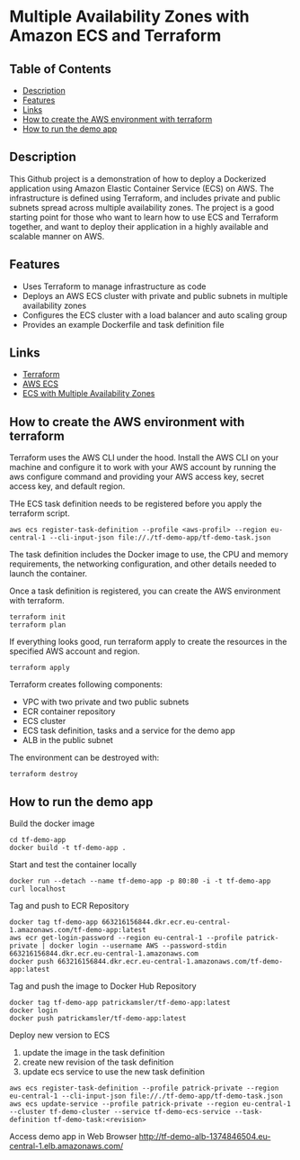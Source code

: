 # Multiple Availability Zones with Amazon ECS and Terraform

## Table of Contents

- [Description](#Description)
- [Features](#features)
- [Links](#links)
- [How to create the AWS environment with terraform](#how-to-create-the-aws-environment-with-terraform)
- [How to run the demo app](#how-to-run-the-demo-app)

##  Description

This Github project is a demonstration of how to deploy a Dockerized application using Amazon Elastic Container Service (ECS) on AWS. The infrastructure is defined using Terraform, and includes private and public subnets spread across multiple availability zones. The project is a good starting point for those who want to learn how to use ECS and Terraform together, and want to deploy their application in a highly available and scalable manner on AWS.

## Features

- Uses Terraform to manage infrastructure as code
- Deploys an AWS ECS cluster with private and public subnets in multiple availability zones
- Configures the ECS cluster with a load balancer and auto scaling group
- Provides an example Dockerfile and task definition file

## Links

- [Terraform](https://aws.amazon.com/terraform/)
- [AWS ECS](https://aws.amazon.com/ecs/)
- [ECS with Multiple Availability Zones](https://docs.aws.amazon.com/AmazonECS/latest/developerguide/create-service-discovery.html)


## How to create the AWS environment with terraform

Terraform uses the AWS CLI under the hood. Install the AWS CLI on your machine and configure it to work with your AWS account by running the aws configure command and providing your AWS access key, secret access key, and default region.

THe ECS task definition needs to be registered before you apply the terraform script.
```shell
aws ecs register-task-definition --profile <aws-profil> --region eu-central-1 --cli-input-json file://./tf-demo-app/tf-demo-task.json
```

The task definition includes the Docker image to use, the CPU and memory requirements, the networking configuration, and other details needed to launch the container. 

Once a task definition is registered, you can create the AWS environment with terraform.
```shell
terraform init
terraform plan
```

If everything looks good, run terraform apply to create the resources in the specified AWS account and region.
```shell
terraform apply
```

Terraform creates following components:
* VPC with two private and two public subnets
* ECR container repository
* ECS cluster
* ECS task definition, tasks and a service for the demo app
* ALB in the public subnet

The environment can be destroyed with:
```shell
terraform destroy
```

## How to run the demo app

Build the docker image
```shell
cd tf-demo-app
docker build -t tf-demo-app .
```

Start and test the container locally
```shell
docker run --detach --name tf-demo-app -p 80:80 -i -t tf-demo-app
curl localhost
```

Tag and push to ECR Repository
```shell
docker tag tf-demo-app 663216156844.dkr.ecr.eu-central-1.amazonaws.com/tf-demo-app:latest
aws ecr get-login-password --region eu-central-1 --profile patrick-private | docker login --username AWS --password-stdin 663216156844.dkr.ecr.eu-central-1.amazonaws.com
docker push 663216156844.dkr.ecr.eu-central-1.amazonaws.com/tf-demo-app:latest
```

Tag and push the image to Docker Hub Repository
```shell
docker tag tf-demo-app patrickamsler/tf-demo-app:latest
docker login
docker push patrickamsler/tf-demo-app:latest
```

Deploy new version to ECS
1. update the image in the task definition
2. create new revision of the task definition
3. update ecs service to use the new task definition
```shell
aws ecs register-task-definition --profile patrick-private --region eu-central-1 --cli-input-json file://./tf-demo-app/tf-demo-task.json
aws ecs update-service --profile patrick-private --region eu-central-1 --cluster tf-demo-cluster --service tf-demo-ecs-service --task-definition tf-demo-task:<revision>
```

Access demo app in Web Browser http://tf-demo-alb-1374846504.eu-central-1.elb.amazonaws.com/
